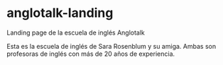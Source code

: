 # anglotalk-landing
Landing page de la escuela de inglés Anglotalk

Esta es la escuela de inglés de Sara Rosenblum y su amiga. Ambas son profesoras de inglés con más de 20 años de experiencia.
